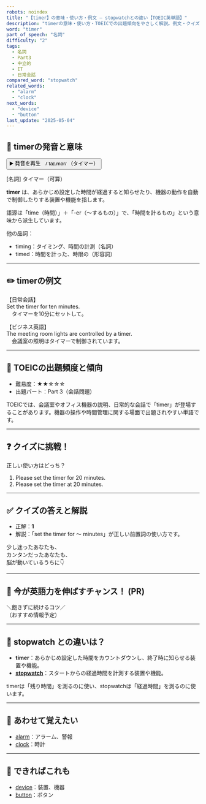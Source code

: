 ```yaml
---
robots: noindex
title: "【timer】の意味・使い方・例文 ― stopwatchとの違い【TOEIC英単語】"
description: "timerの意味・使い方・TOEICでの出題傾向をやさしく解説。例文・クイズ付きでstopwatchとの違いもわかりやすく学べます。"
word: "timer"
part_of_speech: "名詞"
difficulty: "2"
tags:
  - 名詞
  - Part3
  - 中立的
  - IT
  - 日常会話
compared_word: "stopwatch"
related_words:
  - "alarm"
  - "clock"
next_words:
  - "device"
  - "button"
last_update: "2025-05-04"
---
```


## 🔰 timerの発音と意味

<button class="play-audio" onclick="playTTS('timer')">
  <span class="play-audio-main">
    ▶️ 発音を再生　/ˈtaɪ.mər/
  </span>
  <span class="play-audio-sub">
    （タイマー）
  </span>
</button>

[名詞] タイマー（可算）

**timer** は、あらかじめ設定した時間が経過すると知らせたり、機器の動作を自動で制御したりする装置や機能を指します。

語源は「time（時間）」＋「-er（～するもの）」で、「時間を計るもの」という意味から派生しています。

他の品詞：  
- timing：タイミング、時間の計測（名詞）
- timed：時間を計った、時限の（形容詞）

---

## ✏️ timerの例文

【日常会話】  
Set the timer for ten minutes.  
　タイマーを10分にセットして。

【ビジネス英語】  
The meeting room lights are controlled by a timer.  
　会議室の照明はタイマーで制御されています。

---

## 🎯 TOEICの出題頻度と傾向

- 難易度：★★☆☆☆
- 出題パート：Part 3（会話問題）

TOEICでは、会議室やオフィス機器の説明、日常的な会話で「timer」が登場することがあります。機器の操作や時間管理に関する場面で出題されやすい単語です。

---

## ❓ クイズに挑戦！

正しい使い方はどっち？

1. Please set the timer for 20 minutes.  
2. Please set the timer at 20 minutes.

---

## ✅ クイズの答えと解説

- 正解：**1**
- 解説：「set the timer for ～ minutes」が正しい前置詞の使い方です。

少し迷ったあなたも、  
カンタンだったあなたも、  
脳が動いているうちに👇️

---

## 🚀 今が英語力を伸ばすチャンス！ (PR)

<div class="info-center">
＼飽きずに続けるコツ／<br>  
（おすすめ情報予定）
</div>

---

## 🤔  stopwatch との違いは？

- **timer**：あらかじめ設定した時間をカウントダウンし、終了時に知らせる装置や機能。
- **[stopwatch](/stopwatch)**：スタートからの経過時間を計測する装置や機能。

timerは「残り時間」を測るのに使い、stopwatchは「経過時間」を測るのに使います。

---

## 🧩 あわせて覚えたい

- [alarm](/alarm)：アラーム、警報
- [clock](/clock)：時計

---

## 📖 できればこれも

- [device](/device)：装置、機器
- [button](/button)：ボタン

<!-- cvid: aid42_bid27 -->

